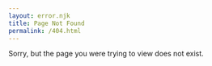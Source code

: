 ```yaml
---
layout: error.njk
title: Page Not Found
permalink: /404.html
---
```


Sorry, but the page you were trying to view does not exist.
